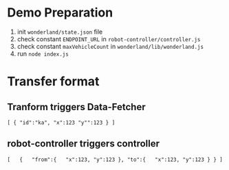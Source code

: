 # Demo Preparation

1. init `wonderland/state.json` file
2. check constant `ENDPOINT_URL` in `robot-controller/controller.js`
3. check constant `maxVehicleCount` in `wonderland/lib/wonderland.js`
4. run `node index.js`

# Transfer format
## Tranform triggers Data-Fetcher

``
[
 {
  "id":"ka",
  "x":123
  "y"":123
 }
]
``

## robot-controller triggers controller
``
[  
   {  
      "from":{  
         "x":123,
         "y":123
      },
      "to":{  
         "x":123,
         "y":123
      }
   }
]
``